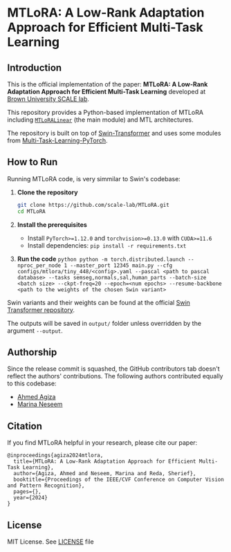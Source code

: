 # MTLoRA: A Low-Rank Adaptation Approach for Efficient Multi-Task Learning

## Introduction

This is the official implementation of the paper: **MTLoRA: A Low-Rank Adaptation Approach for Efficient Multi-Task Learning** developed at [Brown University SCALE lab](https://scale-lab.github.io).

This repository provides a Python-based implementation of MTLoRA including [`MTLoRALinear`](models/lora.py) (the main module) and MTL architectures. 

The repository is built on top of [Swin-Transformer](https://github.com/microsoft/Swin-Transformer) and uses some modules from [Multi-Task-Learning-PyTorch](https://github.com/SimonVandenhende/Multi-Task-Learning-PyTorch).


## How to Run

Running MTLoRA code, is very simmilar to Swin's codebase:

1. **Clone the repository**
    ```bash
    git clone https://github.com/scale-lab/MTLoRA.git
    cd MTLoRA
    ```

2. **Install the prerequisites**
    - Install `PyTorch>=1.12.0` and `torchvision>=0.13.0` with `CUDA>=11.6`
    - Install dependencies: `pip install -r requirements.txt`

3. **Run the code**
        ```python
        python -m torch.distributed.launch --nproc_per_node 1 --master_port 12345 main.py --cfg configs/mtlora/tiny_448/<config>.yaml --pascal <path to pascal database> --tasks semseg,normals,sal,human_parts --batch-size <batch size> --ckpt-freq=20 --epoch=<num epochs> --resume-backbone <path to the weights of the chosen Swin variant>
        ```

  Swin variants and their weights can be found at the official [Swin Transformer repository](https://github.com/microsoft/Swin-Transformer). 
  
  The outputs will be saved in `output/` folder unless overridden by the argument `--output`.
  
## Authorship
Since the release commit is squashed, the GitHub contributors tab doesn't reflect the authors' contributions. The following authors contributed equally to this codebase:
- [Ahmed Agiza](https://github.com/ahmed-agiza)
- [Marina Neseem](https://github.com/marina-neseem)

## Citation
If you find MTLoRA helpful in your research, please cite our paper:
```
@inproceedings{agiza2024mtlora,
  title={MTLoRA: A Low-Rank Adaptation Approach for Efficient Multi-Task Learning},
  author={Agiza, Ahmed and Neseem, Marina and Reda, Sherief},
  booktitle={Proceedings of the IEEE/CVF Conference on Computer Vision and Pattern Recognition},
  pages={},
  year={2024}
}
```

## License
MIT License. See [LICENSE](LICENSE) file
